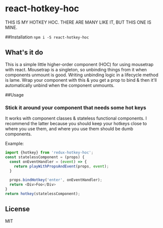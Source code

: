 # react-hotkey-hoc
THIS IS MY HOTKEY HOC. THERE ARE MANY LIKE IT, BUT THIS ONE IS MINE. 

##Installation
`npm i -S react-hotkey-hoc`

## What's it do
This is a simple little higher-order component (HOC) for using mousetrap with react. 
Mousetrap is a singleton, so unbinding things from it when components unmount is good.
Writing unbinding logic in a lifecycle method is lame.
Wrap your component with this & you get a prop to bind & then it'll automatically unbind when the component unmounts.

##Usage

### Stick it around your component that needs some hot keys

It works with component classes & stateless functional components.
I recommend the latter because you should keep your hotkeys close to where you use them,
and where you use them should be dumb components.

Example:

```js
import {hotkey} from 'redux-hotkey-hoc';
const statelessComponent = (props) {
  const onEventHandler = (event) => {
    return playWithPropsAndEvent(props, event);
  }
  
  props.bindHotkey('enter', onEventHandler);
  return <Div>Foo</Div>
}
return hotkey(statelessComponent);
```

## License

MIT
